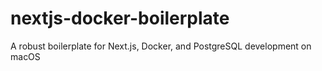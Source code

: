 # nextjs-docker-boilerplate
A robust boilerplate for Next.js, Docker, and PostgreSQL development on macOS
